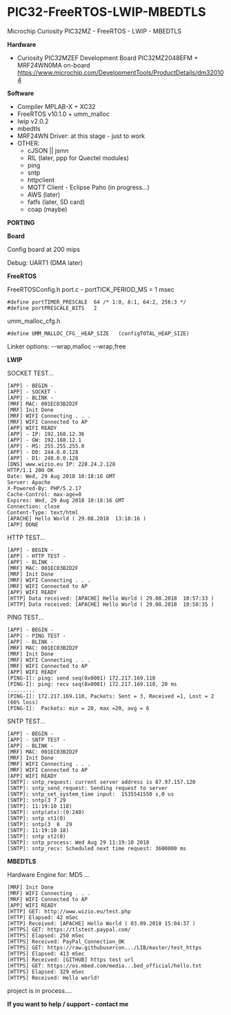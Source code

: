 # PIC32-FreeRTOS-LWIP-MBEDTLS
Microchip Curiosity PIC32MZ - FreeRTOS - LWIP - MBEDTLS

**Hardware**
* Curiosity PIC32MZEF Development Board PIC32MZ2048EFM + MRF24WN0MA on-board 
https://www.microchip.com/DevelopmentTools/ProductDetails/dm320104

**Software**
* Compiler MPLAB-X + XC32
* FreeRTOS v10.1.0 + umm_malloc
* lwip v2.0.2
* mbedtls
* MRF24WN Driver: at this stage - just to work
* OTHER:
    * cJSON || jsmn
    * RIL (later, ppp for Quectel modules)
    * ping
    * sntp
    * httpclient
    * MQTT Client - Eclipse Paho (in progress...)
    * AWS (later)
    * fatfs (later, SD card)
    * coap (maybe)

**PORTING**

**Board**

Config board at 200 mips

Debug: UART1 (DMA later)

**FreeRTOS**

FreeRTOSConfig.h
port.c - portTICK_PERIOD_MS = 1 msec
```
#define portTIMER_PRESCALE	64 /* 1:0, 8:1, 64:2, 256:3 */
#define portPRESCALE_BITS	2
```
umm_malloc_cfg.h 
```
#define UMM_MALLOC_CFG__HEAP_SIZE   (configTOTAL_HEAP_SIZE)
```
Linker options: --wrap,malloc --wrap,free



**LWIP**

SOCKET TEST...
```
[APP] - BEGIN -
[APP] - SOCKET -
[APP] - BLINK -
[MRF] MAC: 001EC03B2D2F
[MRF] Init Done
[MRF] WIFI Connecting . . .
[MRF] WIFI Connected to AP
[APP] WIFI READY
[APP] - IP: 192.168.12.36
[APP] - GW: 192.168.12.1
[APP] - MS: 255.255.255.0
[APP] - D0: 244.0.0.128
[APP] - D1: 248.0.0.128
[DNS] www.wizio.eu IP: 228.24.2.128
HTTP/1.1 200 OK
Date: Wed, 29 Aug 2018 10:18:16 GMT
Server: Apache
X-Powered-By: PHP/5.2.17
Cache-Control: max-age=0
Expires: Wed, 29 Aug 2018 10:18:16 GMT
Connection: close
Content-Type: text/html
[APACHE] Hello World ( 29.08.2018  13:18:16 )
[APP] DONE
```

HTTP TEST...
```
[APP] - BEGIN -
[APP] - HTTP TEST -
[APP] - BLINK -
[MRF] MAC: 001EC03B2D2F
[MRF] Init Done
[MRF] WIFI Connecting . . .
[MRF] WIFI Connected to AP
[APP] WIFI READY
[HTTP] Data received: [APACHE] Hello World ( 29.08.2018  10:57:33 )
[HTTP] Data received: [APACHE] Hello World ( 29.08.2018  10:58:35 )
```

PING TEST...
```
[APP] - BEGIN -
[APP] - PING TEST -
[APP] - BLINK -
[MRF] MAC: 001EC03B2D2F
[MRF] Init Done
[MRF] WIFI Connecting . . .
[MRF] WIFI Connected to AP
[APP] WIFI READY
[PING-I]: ping: send seq(0x0001) 172.217.169.110
[PING-I]: ping: recv seq(0x0001) 172.217.169.110, 20 ms
.........
[PING-I]: 172.217.169.110, Packets: Sent = 3, Received =1, Lost = 2 (66% loss)
[PING-I]:  Packets: min = 20, max =20, avg = 6
```

SNTP TEST...
```
[APP] - BEGIN -
[APP] - SNTP TEST -
[APP] - BLINK -
[MRF] MAC: 001EC03B2D2F
[MRF] Init Done
[MRF] WIFI Connecting . . .
[MRF] WIFI Connected to AP
[APP] WIFI READY
[SNTP]: sntp_request: current server address is 87.97.157.120
[SNTP]: sntp_send_request: Sending request to server
[SNTP]: sntp_set_system_time input:  1535541550 s,0 us
[SNTP]: sntp(3 7 29 
[SNTP]: 11:19:10 118)
[SNTP]: sntp(atx):(0:240)
[SNTP]: sntp st1(0)
[SNTP]: sntp(3  8  29 
[SNTP]: 11:19:10 18)
[SNTP]: sntp st2(0)
[SNTP]: sntp_process: Wed Aug 29 11:19:10 2018
[SNTP]: sntp_recv: Scheduled next time request: 3600000 ms
```


**MBEDTLS**

Hardware Engine for: MD5 ...

```
[MRF] Init Done
[MRF] WIFI Connecting . . .
[MRF] WIFI Connected to AP
[APP] WIFI READY
[HTTP] GET: http://www.wizio.eu/test.php
[HTTP] Elapsed: 42 mSec
[HTTP] Received: [APACHE] Hello World ( 03.09.2018 15:04:37 )
[HTTPS] GET: https://tlstest.paypal.com/
[HTTPS] Elapsed: 250 mSec
[HTTPS] Received: PayPal_Connection_OK
[HTTPS] GET: https://raw.githubusercon.../LIB/master/test_https
[HTTPS] Elapsed: 413 mSec
[HTTPS] Received: [GITHUB] https test url
[HTTPS] GET: https://os.mbed.com/media...bed_official/hello.txt
[HTTPS] Elapsed: 329 mSec
[HTTPS] Received: Hello world!
```

project is in process....

**If you want to help / support - contact me**
